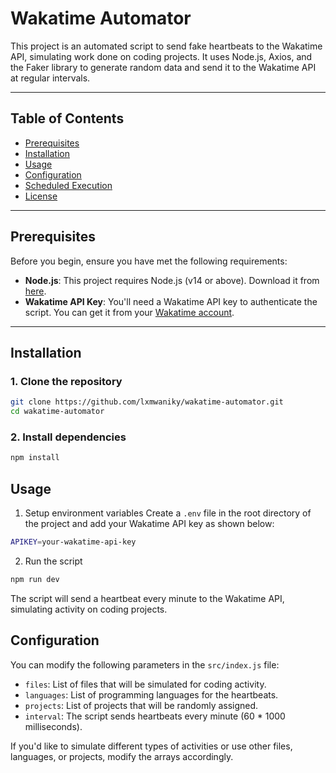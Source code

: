 # Wakatime Automator

This project is an automated script to send fake heartbeats to the Wakatime API, simulating work done on coding projects. It uses Node.js, Axios, and the Faker library to generate random data and send it to the Wakatime API at regular intervals.

---

## Table of Contents

- [Prerequisites](#prerequisites)
- [Installation](#installation)
- [Usage](#usage)
- [Configuration](#configuration)
- [Scheduled Execution](#scheduled-execution)
- [License](#license)

---

## Prerequisites

Before you begin, ensure you have met the following requirements:

- **Node.js**: This project requires Node.js (v14 or above). Download it from [here](https://nodejs.org/en/).
- **Wakatime API Key**: You'll need a Wakatime API key to authenticate the script. You can get it from your [Wakatime account](https://wakatime.com/settings).

---

## Installation

### 1. Clone the repository

```bash
git clone https://github.com/lxmwaniky/wakatime-automator.git
cd wakatime-automator
```

### 2. Install dependencies

```bash
npm install
```

## Usage

1. Setup environment variables
Create a `.env` file in the root directory of the project and add your Wakatime API key as shown below:

```bash
APIKEY=your-wakatime-api-key
```

2. Run the script

```bash
npm run dev
```

The script will send a heartbeat every minute to the Wakatime API, simulating activity on coding projects.

## Configuration

You can modify the following parameters in the `src/index.js` file:
- `files`: List of files that will be simulated for coding activity.
- `languages`: List of programming languages for the heartbeats.
- `projects`: List of projects that will be randomly assigned.
- `interval`: The script sends heartbeats every minute (60 * 1000 milliseconds).

If you'd like to simulate different types of activities or use other files, languages, or projects, modify the arrays accordingly.